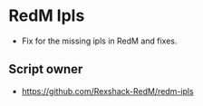 # RedM Ipls
- Fix for the missing ipls in RedM and fixes.


## Script owner
- https://github.com/Rexshack-RedM/redm-ipls

